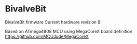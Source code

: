 # BivalveBit
 BivalveBit firmware
 Current hardware revision B
 
 Based on ATmega4808 MCU using MegaCoreX board definition
 https://github.com/MCUdude/MegaCoreX
